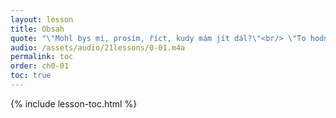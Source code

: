 ```yaml
---
layout: lesson
title: Obsah
quote: "\"Mohl bys mi, prosím, říct, kudy mám jít dál?\"<br/> \"To hodně záleží na tom, kam se chceš dostat.\"<br/> \"Mně je celkem jedno, kam –\"<br/> \"Pak je tedy jedno, kudy půjdeš.\""
audio: /assets/audio/21lessons/0-01.m4a
permalink: toc
order: ch0-01
toc: true
---
```


{% include lesson-toc.html %}

<!-- Wikipedia -->
[alice]: https://en.wikipedia.org/wiki/Alice%27s_Adventures_in_Wonderland
[carroll]: https://en.wikipedia.org/wiki/Lewis_Carroll
